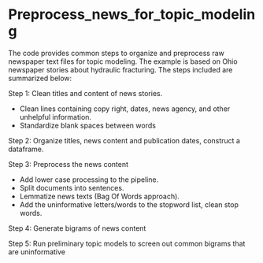 # Preprocess_news_for_topic_modeling

The code provides common steps to organize and preprocess raw newspaper text files for topic modeling. The example is based on Ohio newspaper stories about 
hydraulic fracturing. The steps included are summarized below:

Step 1: Clean titles and content of news stories. 
- Clean lines containing copy right, dates, news agency, and other unhelpful information. 
- Standardize blank spaces between words

Step 2: Organize titles, news content and publication dates, construct a dataframe.

Step 3: Preprocess the news content
- Add lower case processing to the pipeline.
- Split documents into sentences.
- Lemmatize news texts (Bag Of Words approach).
- Add the uninformative letters/words to the stopword list, clean stop words.

Step 4: Generate bigrams of news content

Step 5: Run preliminary topic models to screen out common bigrams that are uninformative

